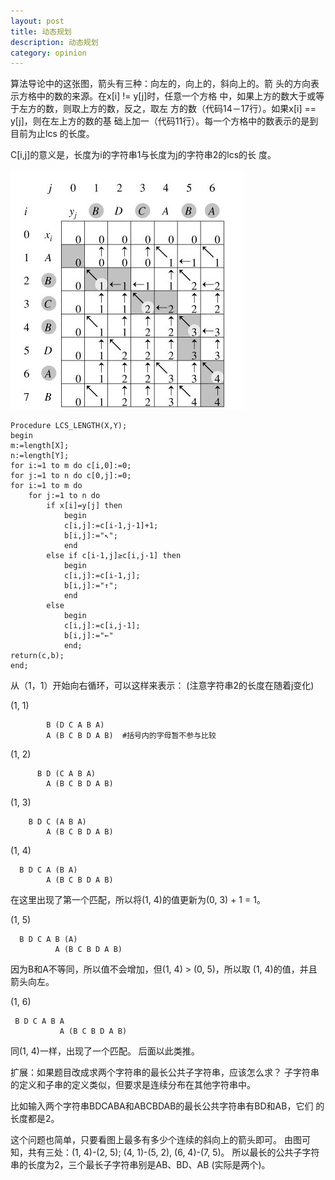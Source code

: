 ```yaml
---
layout: post
title: 动态规划
description: 动态规划
category: opinion 
---
```


算法导论中的这张图，箭头有三种：向左的，向上的，斜向上的。箭
头的方向表示方格中的数的来源。在x[i] != y[j]时，任意一个方格
中，如果上方的数大于或等于左方的数，则取上方的数，反之，取左
方的数（代码14－17行）。如果x[i] == y[j]，则在左上方的数的基
础上加一（代码11行）。每一个方格中的数表示的是到目前为止lcs
的长度。

C[i,j]的意义是，长度为i的字符串1与长度为j的字符串2的lcs的长
度。

![图](/images/dp.jpg)

    Procedure LCS_LENGTH(X,Y);  
    begin  
    m:=length[X];  
    n:=length[Y];  
    for i:=1 to m do c[i,0]:=0;  
    for j:=1 to n do c[0,j]:=0;  
    for i:=1 to m do  
        for j:=1 to n do  
            if x[i]=y[j] then  
                begin  
                c[i,j]:=c[i-1,j-1]+1;  
                b[i,j]:="↖";  
                end  
            else if c[i-1,j]≥c[i,j-1] then  
                begin  
                c[i,j]:=c[i-1,j];  
                b[i,j]:="↑";  
                end  
            else  
                begin  
                c[i,j]:=c[i,j-1];  
                b[i,j]:="←"  
                end;  
    return(c,b);  
    end;

从（1，1）开始向右循环，可以这样来表示：
(注意字符串2的长度在随着j变化)

(1, 1)

            B (D C A B A)
            A (B C B D A B)  #括号内的字母暂不参与比较

(1, 2)

          B D (C A B A)
            A (B C B D A B)

(1, 3)

        B D C (A B A)
            A (B C B D A B)

(1, 4)

      B D C A (B A)
            A (B C B D A B)

在这里出现了第一个匹配，所以将(1, 4)的值更新为(0, 3) + 1 = 1。

(1, 5)

      B D C A B (A)
              A (B C B D A B)

因为B和A不等同，所以值不会增加，但(1, 4) > (0, 5)，所以取
(1, 4)的值，并且箭头向左。

(1, 6)

     B D C A B A
               A (B C B D A B)

同(1, 4)一样，出现了一个匹配。
后面以此类推。

扩展：如果题目改成求两个字符串的最长公共子字符串，应该怎么求？
子字符串的定义和子串的定义类似，但要求是连续分布在其他字符串中。

比如输入两个字符串BDCABA和ABCBDAB的最长公共字符串有BD和AB，它们
的长度都是2。

这个问题也简单，只要看图上最多有多少个连续的斜向上的箭头即可。
由图可知，共有三处：(1, 4)-(2, 5); (4, 1)-(5, 2), (6, 4)-(7, 5)。
所以最长的公共子字符串的长度为2，三个最长子字符串别是AB、BD、AB
(实际是两个)。
